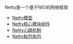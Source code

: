 Netty是一个基于NIO的网络框架
* [Netty模型](/框架/Netty/Netty模型.md)
* [Netty核心模块组件](/框架/Netty/Netty核心模块组件.md)
* [Netty心跳机制](/框架/Netty/Netty心跳机制.md)
* [Netty粘包拆包](/框架/Netty/Netty粘包拆包.md)